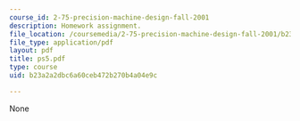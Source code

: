 ```yaml
---
course_id: 2-75-precision-machine-design-fall-2001
description: Homework assignment.
file_location: /coursemedia/2-75-precision-machine-design-fall-2001/b23a2a2dbc6a60ceb472b270b4a04e9c_ps5.pdf
file_type: application/pdf
layout: pdf
title: ps5.pdf
type: course
uid: b23a2a2dbc6a60ceb472b270b4a04e9c

---
```

None